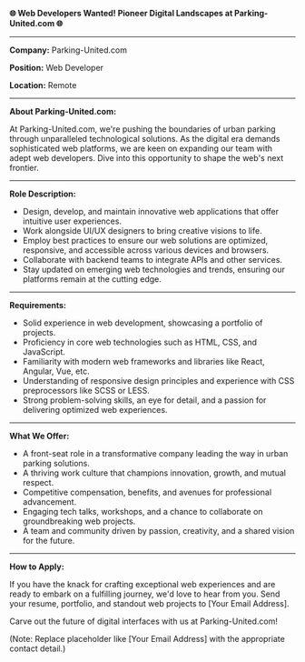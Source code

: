 **🌐 Web Developers Wanted! Pioneer Digital Landscapes at Parking-United.com 🌐**

---

**Company:** Parking-United.com

**Position:** Web Developer

**Location:** Remote

---

**About Parking-United.com:**

At Parking-United.com, we're pushing the boundaries of urban parking through unparalleled technological solutions. As the digital era demands sophisticated web platforms, we are keen on expanding our team with adept web developers. Dive into this opportunity to shape the web's next frontier.

---

**Role Description:**

- Design, develop, and maintain innovative web applications that offer intuitive user experiences.
- Work alongside UI/UX designers to bring creative visions to life.
- Employ best practices to ensure our web solutions are optimized, responsive, and accessible across various devices and browsers.
- Collaborate with backend teams to integrate APIs and other services.
- Stay updated on emerging web technologies and trends, ensuring our platforms remain at the cutting edge.

---

**Requirements:**

- Solid experience in web development, showcasing a portfolio of projects.
- Proficiency in core web technologies such as HTML, CSS, and JavaScript.
- Familiarity with modern web frameworks and libraries like React, Angular, Vue, etc.
- Understanding of responsive design principles and experience with CSS preprocessors like SCSS or LESS.
- Strong problem-solving skills, an eye for detail, and a passion for delivering optimized web experiences.

---

**What We Offer:**

- A front-seat role in a transformative company leading the way in urban parking solutions.
- A thriving work culture that champions innovation, growth, and mutual respect.
- Competitive compensation, benefits, and avenues for professional advancement.
- Engaging tech talks, workshops, and a chance to collaborate on groundbreaking web projects.
- A team and community driven by passion, creativity, and a shared vision for the future.

---

**How to Apply:**

If you have the knack for crafting exceptional web experiences and are ready to embark on a fulfilling journey, we'd love to hear from you. Send your resume, portfolio, and standout web projects to [Your Email Address].

Carve out the future of digital interfaces with us at Parking-United.com!

(Note: Replace placeholder like [Your Email Address] with the appropriate contact detail.)
